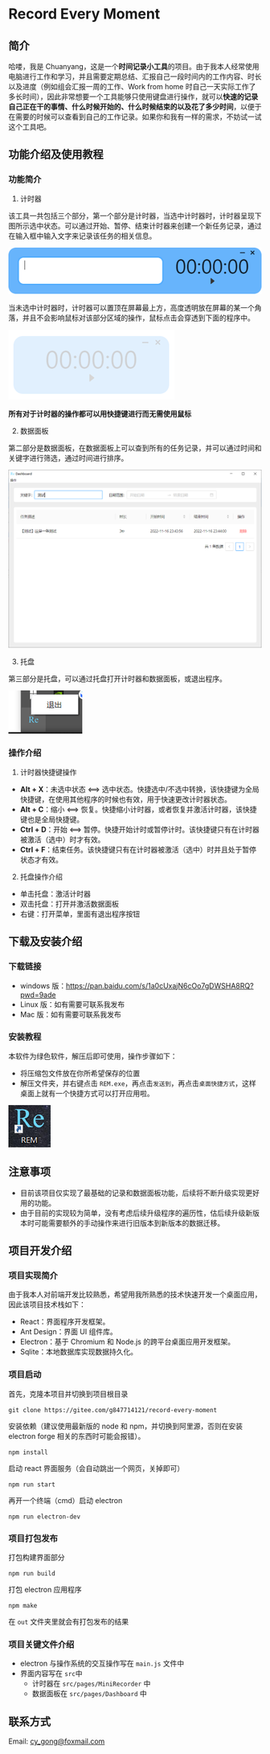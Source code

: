 # Record Every Moment

## 简介
哈喽，我是 Chuanyang，这是一个**时间记录小工具**的项目。由于我本人经常使用电脑进行工作和学习，并且需要定期总结、汇报自己一段时间内的工作内容、时长以及进度（例如组会汇报一周的工作、Work from home 时自己一天实际工作了多长时间），因此非常想要一个工具能够只使用键盘进行操作，就可以**快速的记录自己正在干的事情、什么时候开始的、什么时候结束的以及花了多少时间**，以便于在需要的时候可以查看到自己的工作记录。如果你和我有一样的需求，不妨试一试这个工具吧。

## 功能介绍及使用教程
### 功能简介
1. 计时器

该工具一共包括三个部分，第一个部分是计时器，当选中计时器时，计时器呈现下图所示选中状态。可以通过开始、暂停、结束计时器来创建一个新任务记录，通过在输入框中输入文字来记录该任务的相关信息。

![image](./docs/pictures/recorder_extend.png)

<!-- <div style="display: flex; justify-content: center;">
    <image src="./docs/pictures/recorder_extend.png" style="height: 100px"/>
</div> -->

当未选中计时器时，计时器可以置顶在屏幕最上方，高度透明放在屏幕的某一个角落，并且不会影响鼠标对该部分区域的操作，鼠标点击会穿透到下面的程序中。

![image](./docs/pictures/recorder_transparent.png)
<!-- <div style="display: flex; justify-content: center;">
    <image src="./docs/pictures/recorder_transparent.png" style="height: 100px;"/>
</div> -->

**所有对于计时器的操作都可以用快捷键进行而无需使用鼠标**

2. 数据面板

第二部分是数据面板，在数据面板上可以查到所有的任务记录，并可以通过时间和关键字进行筛选，通过时间进行排序。

![image](./docs/pictures/dashboard.png)
<!-- <div style="display: flex; justify-content: center;">
    <image src="./docs/pictures/dashboard.png" style="height: 400px;"/>
</div> -->

3. 托盘

第三部分是托盘，可以通过托盘打开计时器和数据面板，或退出程序。

![image](./docs/pictures/tray.png)
<!-- <div style="display: flex; justify-content: center;">
    <image src="./docs/pictures/tray.png" style="height: 60px;"/>
</div> -->

### 操作介绍
1. 计时器快捷键操作

- **Alt + X**：未选中状态  <==> 选中状态。快捷选中/不选中转换，该快捷键为全局快捷键，在使用其他程序的时候也有效，用于快速更改计时器状态。
- **Alt + C**：缩小 <==> 恢复。快捷缩小计时器，或者恢复并激活计时器，该快捷键也是全局快捷键。
- **Ctrl + D**：开始 <==> 暂停。快捷开始计时或暂停计时。该快捷键只有在计时器被激活（选中）时才有效。
- **Ctrl + F**：结束任务。该快捷键只有在计时器被激活（选中）时并且处于暂停状态才有效。

2. 托盘操作介绍

- 单击托盘：激活计时器
- 双击托盘：打开并激活数据面板
- 右键：打开菜单，里面有退出程序按钮

## 下载及安装介绍
### 下载链接
- windows 版：https://pan.baidu.com/s/1a0cUxajN6cOo7gDWSHA8RQ?pwd=9ade
- Linux 版：如有需要可联系我发布
- Mac 版：如有需要可联系我发布

### 安装教程
本软件为绿色软件，解压后即可使用，操作步骤如下：
- 将压缩包文件放在你所希望保存的位置
- 解压文件夹，并右键点击 ```REM.exe```，再点击```发送到```，再点击```桌面快捷方式```，这样桌面上就有一个快捷方式可以打开应用啦。

![image](./docs/pictures/rem.png)

## 注意事项

- 目前该项目仅实现了最基础的记录和数据面板功能，后续将不断升级实现更好用的功能。
- 由于目前的实现较为简单，没有考虑后续升级程序的遍历性，估后续升级新版本时可能需要额外的手动操作来进行旧版本到新版本的数据迁移。

## 项目开发介绍
### 项目实现简介

由于我本人对前端开发比较熟悉，希望用我所熟悉的技术快速开发一个桌面应用，因此该项目技术栈如下：

- React：界面程序开发框架。
- Ant Design：界面 UI 组件库。
- Electron：基于 Chromium 和 Node.js 的跨平台桌面应用开发框架。
- Sqlite：本地数据库实现数据持久化。

### 项目启动

首先，克隆本项目并切换到项目根目录

```
git clone https://gitee.com/g847714121/record-every-moment
```

安装依赖（建议使用最新版的 node 和 npm，并切换到阿里源，否则在安装 electron forge 相关的东西时可能会报错）。

```
npm install
```

启动 react 界面服务（会自动跳出一个网页，关掉即可）

```
npm run start
```

再开一个终端（cmd）启动 electron

```
npm run electron-dev
```

### 项目打包发布

打包构建界面部分

```
npm run build
```

打包 electron 应用程序

```
npm make
```

在 ```out``` 文件夹里就会有打包发布的结果

### 项目关键文件介绍

- electron 与操作系统的交互操作写在 ```main.js``` 文件中
- 界面内容写在 ```src```中
  - 计时器在 ```src/pages/MiniRecorder``` 中
  - 数据面板在 ```src/pages/Dashboard``` 中

## 联系方式
Email: cy_gong@foxmail.com